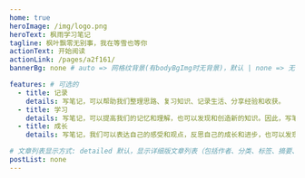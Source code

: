 ```yaml
---
home: true
heroImage: /img/logo.png
heroText: 枫雨学习笔记
tagline: 枫叶飘零无别事，我在等雪也等你
actionText: 开始阅读
actionLink: /pages/a2f161/
bannerBg: none # auto => 网格纹背景(有bodyBgImg时无背景)，默认 | none => 无 | '大图地址' | background: 自定义背景样式       提示：如发现文本颜色不适应你的背景时可以到palette.styl修改$bannerTextColor变量

features: # 可选的
  - title: 记录
    details: 写笔记，可以帮助我们整理思路、复习知识、记录生活、分享经验和收获。
  - title: 学习
    details: 写笔记，可以提高我们的记忆和理解，也可以发现和创造新的知识。因此，写笔记是一种有效的学习和工作的方法。
  - title: 成长
    details: 写笔记，我们可以表达自己的感受和观点，反思自己的成长和进步，也可以发现自己的优点和不足。

# 文章列表显示方式: detailed 默认，显示详细版文章列表（包括作者、分类、标签、摘要、分页等）| simple => 显示简约版文章列表（仅标题和日期）| none 不显示文章列表
postList: none
---
```

</style>
